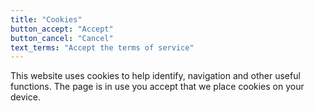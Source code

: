 ```yaml
---
title: "Cookies"
button_accept: "Accept"
button_cancel: "Cancel"
text_terms: "Accept the terms of service"
---
```


This website uses cookies to help identify, navigation and other useful functions. The page is in use you accept that we place cookies on your device.

